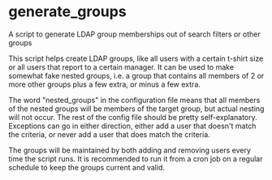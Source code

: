 # generate_groups
A script to generate LDAP group memberships out of search filters or other groups

This script helps create LDAP groups, like all users with a certain t-shirt size or all users that
report to a certain manager. It can be used to make somewhat fake nested groups, i.e. a group that
contains all members of 2 or more other groups plus a few extra, or minus a few extra.

The word "nested_groups" in the configuration file means that all members of the nested groups
will be members of the target group, but actual nesting will not occur. The rest of the config
file should be pretty self-explanatory. Exceptions can go in either direction, either add a user that
doesn't match the criteria, or never add a user that does match the criteria.

The groups will be maintained by both adding and removing users every time the script runs. It is
recommended to run it from a cron job on a regular schedule to keep the groups current and valid.
